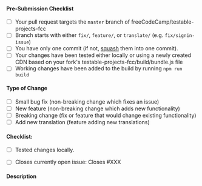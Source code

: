 <!-- freeCodeCamp Testable Projects Pull Request Template -->

<!-- IMPORTANT: PRs against this repo should follow the general guidelines laid out for FCC's main repo as well as the guidlines specific to this repo -->
<!-- Please review https://github.com/freeCodeCamp/freeCodeCamp/blob/master/CONTRIBUTING.md && https://github.com/freeCodeCamp/testable-projects-fcc/blob/master/CONTRIBUTING.md for detailed contributing guidelines -->
<!-- Help with PRs can be found at https://gitter.im/FreeCodeCamp/Contributors -->
<!-- Make sure that your PR is not a duplicate -->

#### Pre-Submission Checklist
<!-- Go over all points below, and after creating the PR, tick all the checkboxes that apply. -->
<!-- All points should be verified, otherwise, read the CONTRIBUTING guidelines from above-->
<!-- If you're unsure about any of these, don't hesitate to ask. We're here to help! -->

- [ ] Your pull request targets the `master` branch of freeCodeCamp/testable-projects-fcc
- [ ] Branch starts with either `fix/`, `feature/`, or `translate/` (e.g. `fix/signin-issue`)
- [ ] You have only one commit (if not, [squash](http://forum.freecodecamp.com/t/how-to-squash-multiple-commits-into-one-with-git/13231) them into one commit).
- [ ] Your changes have been tested either locally or using a newly created CDN based on your fork's testable-projects-fcc/build/bundle.js file
- [ ] Working changes have been added to the build by running `npm run build`

#### Type of Change
<!-- What type of change does your code introduce? After creating the PR, tick the checkboxes that apply. -->

- [ ] Small bug fix (non-breaking change which fixes an issue)
- [ ] New feature (non-breaking change which adds new functionality)
- [ ] Breaking change (fix or feature that would change existing functionality)
- [ ] Add new translation (feature adding new translations)

#### Checklist:
<!-- Go over all points below, and after creating the PR, tick the checkboxes that apply. -->
<!-- If you're unsure about any of these, don't hesitate to ask in the Help Contributors room linked above. We're here to help! -->

- [ ] Tested changes locally.
<!-- replace XXX with an issue # -->
- [ ] Closes currently open issue: Closes #XXX

#### Description
<!-- Describe your changes in detail -->
